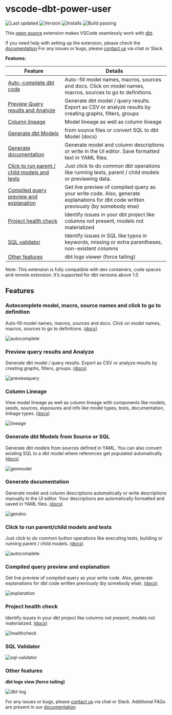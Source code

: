 # vscode-dbt-power-user

![Last updated](https://img.shields.io/visual-studio-marketplace/last-updated/innoverio.vscode-dbt-power-user) ![Version](https://img.shields.io/visual-studio-marketplace/v/innoverio.vscode-dbt-power-user) ![Installs](https://img.shields.io/visual-studio-marketplace/i/innoverio.vscode-dbt-power-user) ![Build passing](https://github.com/innoverio/vscode-dbt-power-user/workflows/.github/workflows/ci.yml/badge.svg)

This [open source](https://marketplace.visualstudio.com/items?itemName=innoverio.vscode-dbt-power-user) extension makes VSCode seamlessly work with [dbt](https://www.getdbt.com/).

If you need help with setting up the extension, please check the [documentation](https://docs.myaltimate.com/setup/installation/) For any issues or bugs, please [contact us](https://www.altimate.ai/support) via chat or Slack.

**Features:** 

| Feature | Details |
| --- | --- |
| [Auto-complete dbt code](#autocomplete)  | Auto-fill model names, macros, sources and docs. Click on model names, macros, sources to go to definitions.  |
| [Preview Query results and Analyze](#querypreview) | Generate dbt model / query results. Export as CSV or analyze results by creating graphs, filters, groups |
| [Column lineage](#lineage) | Model lineage as well as column lineage  |
| [Generate dbt Models](#genmodel) | from source files or convert SQL to dbt Model (docs) |
| [Generate documentation](#gendoc) | Generate model and column descriptions or write in the UI editor. Save formatted text in YAML files.   |
| [Click to run parent / child models and tests](#clicktorun) | Just click to do common dbt operations like running tests, parent / child models or previewing data.  |
| [Compiled query preview and explanation](#queryexplanation) | Get live preview of compiled query as your write code. Also, generate explanations for dbt code written previously (by somebody else) |
| [Project health check](#healthcheck) | Identify issues in your dbt project like columns not present, models not materialized |
| [SQL validator](#validateSQL) | Identify issues in SQL like typos in keywords, missing or extra parentheses, non-existent columns | 
| [Other features](#otherfeatures) | dbt logs viewer (force tailing) |

Note: This extension is fully compatible with dev containers, code spaces and remote extension. 
It’s supported for dbt versions above 1.0

## Features

### <a id="autocomplete">Autocomplete model, macro, source names and click to go to definition</a>

Auto-fill model names, macros, sources and docs. Click on model names, macros, sources to go to definitions. [(docs)](https://docs.myaltimate.com/develop/autocomplete/)

![autocomplete](media/images/autocomplete.gif)

### <a id="querypreview">Preview query results and Analyze</a>

Generate dbt model / query results. Export as CSV or analyze results by creating graphs, filters, groups. [(docs)](https://docs.myaltimate.com/test/queryResults/)

![previewquery](media/images/previewquery.gif)

### <a id="lineage">Column Lineage</a>

View model lineage as well as column lineage with components like models, seeds, sources, exposures and info like model types, tests, documentation, linkage types. [(docs)](https://docs.myaltimate.com/test/lineage/)

![lineage](media/images/lineage.gif)

### <a id="genmodel"> Generate dbt Models from Source or SQL</a>

Generate dbt models from sources defined in YAML. You can also convert existing SQL to a dbt model where references get populated automatically. [(docs)](https://docs.myaltimate.com/develop/clicktorun/)

![genmodel](media/images/genmodel.gif)

### <a id="gendoc"> Generate documentation</a>

Generate model and column descriptions automatically or write descriptions manually in the UI editor. Your descriptions are automatically formatted and saved in YAML files. [(docs)](https://docs.myaltimate.com/document/generatedoc/) 

![gendoc](media/images/gendoc.gif)

### <a id="clicktorun"> Click to run parent/child models and tests</a>

Just click to do common button operations like executing tests, building or running parent / child models. [(docs)](https://docs.myaltimate.com/develop/clicktorun/) 

![autocomplete](media/images/runmodeltests.gif)

### <a id="queryexplanation"> Compiled query preview and explanation</a>

Get live preview of compiled query as your write code. Also, generate explanations for dbt code written previously (by somebody else). [(docs)](https://docs.myaltimate.com/develop/explanation/)

![explanation](media/images/explanation.gif)

### <a id="healthcheck"> Project health check</a>

Identify issues in your dbt project like columns not present, models not materialized. [(docs)](https://docs.myaltimate.com/test/healthcheck/)

![healthcheck](media/images/healthcheck.gif)

### <a id="validateSQL"> SQL Validator</a>

![sql-validator](media/images/sqlValidation.gif)

### <a id="otherfeatures"> Other features</a>

**dbt logs view (force tailing)**

![dbt-log](media/images/dbt-log.gif)

For any issues or bugs, please [contact us](https://www.altimate.ai/support) via chat or Slack.
Additional FAQs are present in our [documentation](https://docs.myaltimate.com/arch/faq/)